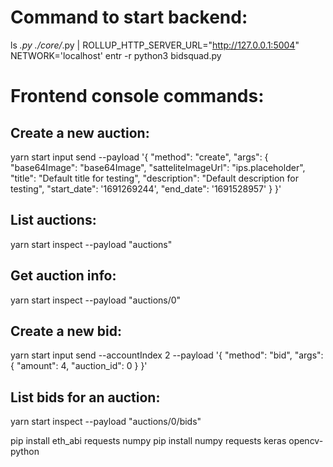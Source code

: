 # Command to start backend:
ls *.py ./core/*.py | ROLLUP_HTTP_SERVER_URL="http://127.0.0.1:5004" NETWORK='localhost' entr -r python3 bidsquad.py 

# Frontend console commands:

## Create a new auction:
yarn start input send --payload '{
    "method": "create",
    "args": {
        "base64Image": "base64Image", 
        "satteliteImageUrl": "ips.placeholder",
        "title": "Default title for testing",
        "description": "Default description for testing",
        "start_date": '1691269244',
        "end_date": '1691528957'
    }
}'

## List auctions:
yarn start inspect --payload "auctions"

## Get auction info:
yarn start inspect --payload "auctions/0"

## Create a new bid:
yarn start input send --accountIndex 2 --payload '{    "method": "bid",
    "args": {
        "amount": 4,
        "auction_id": 0
    }
}'

## List bids for an auction:
yarn start inspect --payload "auctions/0/bids"


pip install eth_abi requests numpy
pip install numpy requests keras opencv-python